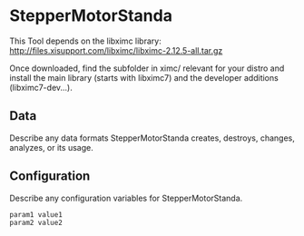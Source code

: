 # StepperMotorStanda

This Tool depends on the libximc library: http://files.xisupport.com/libximc/libximc-2.12.5-all.tar.gz

Once downloaded, find the subfolder in ximc/ relevant for your distro and install the main library (starts with libximc7) and the developer additions (libximc7-dev...). 


## Data

Describe any data formats StepperMotorStanda creates, destroys, changes, analyzes, or its usage.




## Configuration

Describe any configuration variables for StepperMotorStanda.

```
param1 value1
param2 value2
```

